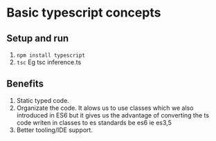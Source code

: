 # Basic typescript concepts

## Setup and run

1. `npm install typescript`
2. `tsc` <filename> Eg tsc inference.ts

## Benefits

1. Static typed code.
2. Organizate the code. It alows us to use classes which we also introduced in ES6 but it gives us the advantage of converting the ts code writen in classes to es standards be es6 ie es3,5
3. Better tooling/IDE support.
